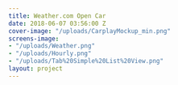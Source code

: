 ```yaml
---
title: Weather.com Open Car
date: 2018-06-07 03:56:00 Z
cover-image: "/uploads/CarplayMockup_min.png"
screens-image:
- "/uploads/Weather.png"
- "/uploads/Hourly.png"
- "/uploads/Tab%20Simple%20List%20View.png"
layout: project
---
```

